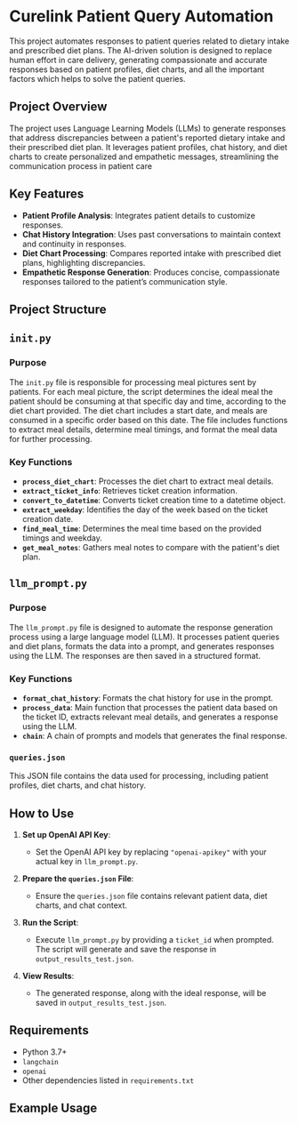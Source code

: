 # Curelink Patient Query Automation
This project automates responses to patient queries related to dietary intake and prescribed diet plans. The AI-driven solution is designed to replace human effort in care delivery, generating compassionate and accurate responses based on patient profiles, diet charts, and all the important factors which helps to solve the patient queries.
## Project Overview
The project uses Language Learning Models (LLMs) to generate responses that address discrepancies between a patient's reported dietary intake and their prescribed diet plan. It leverages patient profiles, chat history, and diet charts to create personalized and empathetic messages, streamlining the communication process in patient care
## Key Features
- **Patient Profile Analysis**: Integrates patient details to customize responses.
- **Chat History Integration**: Uses past conversations to maintain context and continuity in responses.
- **Diet Chart Processing**: Compares reported intake with prescribed diet plans, highlighting discrepancies.
- **Empathetic Response Generation**: Produces concise, compassionate responses tailored to the patient’s communication style.
## Project Structure

## `init.py`

### Purpose
The `init.py` file is responsible for processing meal pictures sent by patients. For each meal picture, the script determines the ideal meal the patient should be consuming at that specific day and time, according to the diet chart provided. The diet chart includes a start date, and meals are consumed in a specific order based on this date. The file includes functions to extract meal details, determine meal timings, and format the meal data for further processing.

### Key Functions

- **`process_diet_chart`**: Processes the diet chart to extract meal details.
- **`extract_ticket_info`**: Retrieves ticket creation information.
- **`convert_to_datetime`**: Converts ticket creation time to a datetime object.
- **`extract_weekday`**: Identifies the day of the week based on the ticket creation date.
- **`find_meal_time`**: Determines the meal time based on the provided timings and weekday.
- **`get_meal_notes`**: Gathers meal notes to compare with the patient's diet plan.

## `llm_prompt.py`

### Purpose
The `llm_prompt.py` file is designed to automate the response generation process using a large language model (LLM). It processes patient queries and diet plans, formats the data into a prompt, and generates responses using the LLM. The responses are then saved in a structured format.

### Key Functions

- **`format_chat_history`**: Formats the chat history for use in the prompt.
- **`process_data`**: Main function that processes the patient data based on the ticket ID, extracts relevant meal details, and generates a response using the LLM.
- **`chain`**: A chain of prompts and models that generates the final response.

### `queries.json`

This JSON file contains the data used for processing, including patient profiles, diet charts, and chat history.

## How to Use

1. **Set up OpenAI API Key**:
   - Set the OpenAI API key by replacing `"openai-apikey"` with your actual key in `llm_prompt.py`.

2. **Prepare the `queries.json` File**:
   - Ensure the `queries.json` file contains relevant patient data, diet charts, and chat context.

3. **Run the Script**:
   - Execute `llm_prompt.py` by providing a `ticket_id` when prompted. The script will generate and save the response in `output_results_test.json`.

4. **View Results**:
   - The generated response, along with the ideal response, will be saved in `output_results_test.json`.

## Requirements

- Python 3.7+
- `langchain`
- `openai`
- Other dependencies listed in `requirements.txt`

## Example Usage

```bash
